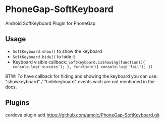 PhoneGap-SoftKeyboard
=====================

Android SoftKeyboard Plugin for PhoneGap  

Usage
-----

- `SoftKeyboard.show()` to show the keyboard
- `SoftKeyboard.hide()` to hide it
- Keyboard visible callback: `SoftKeyboard.isShowing(function(){ console.log('success'); }, function(){ console.log('fail'); })`

BTW:
To have callback for hiding and showing the keyboard you can use:
"showkeyboard" / "hidekeyboard" events wich are not mentioned in the docs.


Plugins
-----

cordova plugin add https://github.com/amolc/PhoneGap-SoftKeyboard.git

